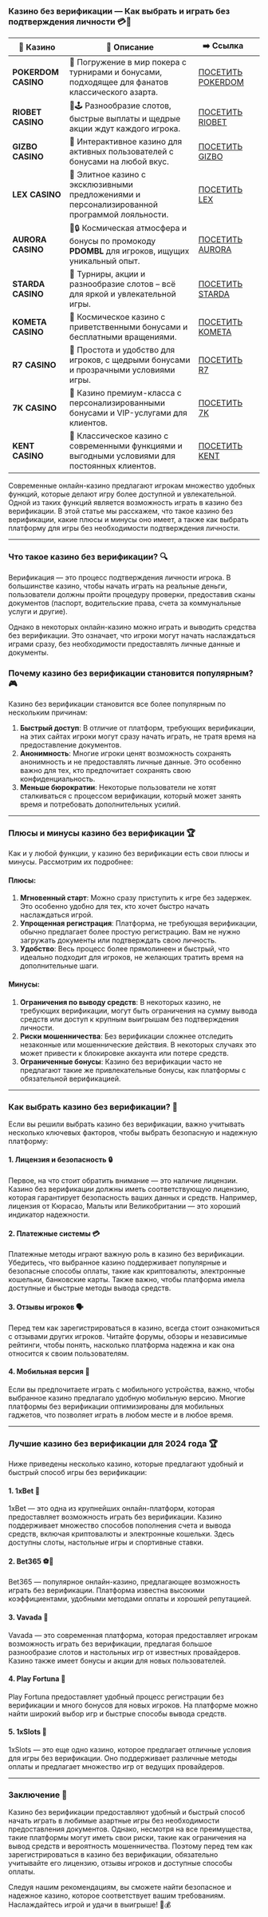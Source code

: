 ### Казино без верификации — Как выбрать и играть без подтверждения личности 💳🎰
| 🎰 Казино           | 📜 Описание                                                                                       | ➡️ Ссылка                                                                                          |   |
| ------------------- | ------------------------------------------------------------------------------------------------- | -------------------------------------------------------------------------------------------------- | - |
| **POKERDOM CASINO** | 🎲 Погружение в мир покера с турнирами и бонусами, подходящее для фанатов классического азарта.   | [ПОСЕТИТЬ POKERDOM](https://brandplay.link/FwVc4f)                                                 |   |
| **RIOBET CASINO**   | 🌟🕹️ Разнообразие слотов, быстрые выплаты и щедрые акции ждут каждого игрока.                    | [ПОСЕТИТЬ RIOBET](https://brandplay.link/TnjsxFvH)                                                 |   |
| **GIZBO CASINO**    | 🚀 Интерактивное казино для активных пользователей с бонусами на любой вкус.                      | [ПОСЕТИТЬ GIZBO](https://brandplay.link/rvzLrVLp)                                                  |   |
| **LEX CASINO**      | 🎰 Элитное казино с эксклюзивными предложениями и персонализированной программой лояльности.      | [ПОСЕТИТЬ LEX](https://brandplay.link/VMqNXPFs)                                                    |   |
| **AURORA CASINO**   | 🌌🔒 Космическая атмосфера и бонусы по промокоду **PDOMBL** для игроков, ищущих уникальный опыт. | [ПОСЕТИТЬ AURORA](https://10trafic-stat2.com/click/668546556bcc6313411604bc/6766/13031/subaccount) |   |
| **STARDA CASINO**   | 🌠 Турниры, акции и разнообразие слотов – всё для яркой и увлекательной игры.                     | [ПОСЕТИТЬ STARDA](https://brandplay.link/HDcDrxLk)                                                 |   |
| **KOMETA CASINO**   | 💫 Космическое казино с приветственными бонусами и бесплатными вращениями.                        | [ПОСЕТИТЬ KOMETA](https://brandplay.link/jHzFFYGv)                                                 |   |
| **R7 CASINO**       | 🎯 Простота и удобство для игроков, с щедрыми бонусами и прозрачными условиями игры.              | [ПОСЕТИТЬ R7](https://brandplay.link/dByFXP7h)                                                     |   |
| **7K CASINO**       | 💎 Казино премиум-класса с персонализированными бонусами и VIP-услугами для клиентов.             | [ПОСЕТИТЬ 7K](https://brandplay.link/dd46bNgD)                                                     |   |
| **KENT CASINO**     | 🎲 Классическое казино с современными функциями и выгодными условиями для постоянных клиентов.    | [ПОСЕТИТЬ KENT](https://brandplay.link/XRH1g6Vb)                                                   

Современные онлайн-казино предлагают игрокам множество удобных функций, которые делают игру более доступной и увлекательной. Одной из таких функций является возможность играть в казино без верификации. В этой статье мы расскажем, что такое казино без верификации, какие плюсы и минусы оно имеет, а также как выбрать платформу для игры без необходимости подтверждения личности.

***

### Что такое казино без верификации? 🔍

Верификация — это процесс подтверждения личности игрока. В большинстве казино, чтобы начать играть на реальные деньги, пользователи должны пройти процедуру проверки, предоставив сканы документов (паспорт, водительские права, счета за коммунальные услуги и другие).

Однако в некоторых онлайн-казино можно играть и выводить средства без верификации. Это означает, что игроки могут начать наслаждаться играми сразу, без необходимости предоставлять личные данные и документы.

### Почему казино без верификации становится популярным? 🎮

Казино без верификации становится все более популярным по нескольким причинам:

1. **Быстрый доступ**: В отличие от платформ, требующих верификации, на этих сайтах игроки могут сразу начать играть, не тратя время на предоставление документов.
2. **Анонимность**: Многие игроки ценят возможность сохранять анонимность и не предоставлять личные данные. Это особенно важно для тех, кто предпочитает сохранять свою конфиденциальность.
3. **Меньше бюрократии**: Некоторые пользователи не хотят сталкиваться с процессом верификации, который может занять время и потребовать дополнительных усилий.

***

### Плюсы и минусы казино без верификации 🏆

Как и у любой функции, у казино без верификации есть свои плюсы и минусы. Рассмотрим их подробнее:

#### Плюсы:

1. **Мгновенный старт**: Можно сразу приступить к игре без задержек. Это особенно удобно для тех, кто хочет быстро начать наслаждаться игрой.
2. **Упрощенная регистрация**: Платформа, не требующая верификации, обычно предлагает более простую регистрацию. Вам не нужно загружать документы или подтверждать свою личность.
3. **Удобство**: Весь процесс более прямолинеен и быстрый, что идеально подходит для игроков, не желающих тратить время на дополнительные шаги.

#### Минусы:

1. **Ограничения по выводу средств**: В некоторых казино, не требующих верификации, могут быть ограничения на сумму вывода средств или доступ к крупным выигрышам без подтверждения личности.
2. **Риски мошенничества**: Без верификации сложнее отследить незаконные или мошеннические действия. В некоторых случаях это может привести к блокировке аккаунта или потере средств.
3. **Ограниченные бонусы**: Казино без верификации часто не предлагают такие же привлекательные бонусы, как платформы с обязательной верификацией.

***

### Как выбрать казино без верификации? 🏅

Если вы решили выбрать казино без верификации, важно учитывать несколько ключевых факторов, чтобы выбрать безопасную и надежную платформу:

#### 1. **Лицензия и безопасность** 🔒

Первое, на что стоит обратить внимание — это наличие лицензии. Казино без верификации должны иметь соответствующую лицензию, которая гарантирует безопасность ваших данных и средств. Например, лицензия от Кюрасао, Мальты или Великобритании — это хороший индикатор надежности.

#### 2. **Платежные системы** 💳

Платежные методы играют важную роль в казино без верификации. Убедитесь, что выбранное казино поддерживает популярные и безопасные способы оплаты, такие как криптовалюты, электронные кошельки, банковские карты. Также важно, чтобы платформа имела доступные и быстрые методы вывода средств.

#### 3. **Отзывы игроков** 🗣️

Перед тем как зарегистрироваться в казино, всегда стоит ознакомиться с отзывами других игроков. Читайте форумы, обзоры и независимые рейтинги, чтобы понять, насколько платформа надежна и как она относится к своим пользователям.

#### 4. **Мобильная версия** 📱

Если вы предпочитаете играть с мобильного устройства, важно, чтобы выбранное казино предлагало удобную мобильную версию. Многие платформы без верификации оптимизированы для мобильных гаджетов, что позволяет играть в любом месте и в любое время.

***

### Лучшие казино без верификации для 2024 года 🏆

Ниже приведены несколько казино, которые предлагают удобный и быстрый способ игры без верификации:

#### 1. **1xBet** 🎰

1xBet — это одна из крупнейших онлайн-платформ, которая предоставляет возможность играть без верификации. Казино поддерживает множество способов пополнения счета и вывода средств, включая криптовалюты и электронные кошельки. Здесь доступны слоты, настольные игры и спортивные ставки.

#### 2. **Bet365** ⚽🎲

Bet365 — популярное онлайн-казино, предлагающее возможность играть без верификации. Платформа известна высокими коэффициентами, удобными методами оплаты и хорошей репутацией.

#### 3. **Vavada** 🎉

Vavada — это современная платформа, которая предоставляет игрокам возможность играть без верификации, предлагая большое разнообразие слотов и настольных игр от известных провайдеров. Казино также имеет бонусы и акции для новых пользователей.

#### 4. **Play Fortuna** 🎲

Play Fortuna предоставляет удобный процесс регистрации без верификации и много бонусов для новых игроков. На платформе можно найти широкий выбор игр и быстрые способы вывода средств.

#### 5. **1xSlots** 🎰

1xSlots — это еще одно казино, которое предлагает отличные условия для игры без верификации. Оно поддерживает различные методы оплаты и предлагает множество игр от ведущих провайдеров.

***

### Заключение 🎯

Казино без верификации предоставляют удобный и быстрый способ начать играть в любимые азартные игры без необходимости предоставления документов. Однако, несмотря на все преимущества, такие платформы могут иметь свои риски, такие как ограничения на вывод средств и вероятность мошенничества. Поэтому перед тем как зарегистрироваться в казино без верификации, обязательно учитывайте его лицензию, отзывы игроков и доступные способы оплаты.

Следуя нашим рекомендациям, вы сможете найти безопасное и надежное казино, которое соответствует вашим требованиям. Наслаждайтесь игрой и удачи в выигрыше! 🎰💰
